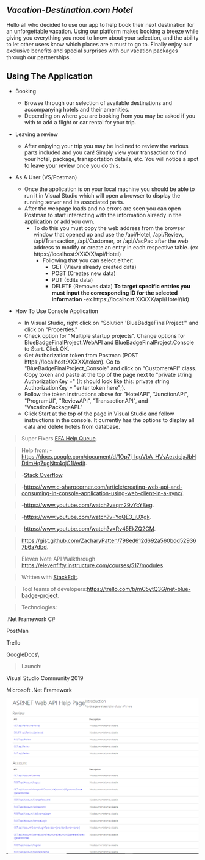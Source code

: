 ## *****Vacation-Destination.com Hotel*****
Hello all who decided to use our app to help book their next destination for an unforgettable vacation. Using our platform makes booking a breeze while giving you everything you need to know about your selection, and the ability to let other users know which places are a must to go to. Finally enjoy our exclusive benefits and special surprises with our vacation packages through our partnerships.

## Using The Application

 - Booking
	 - Browse through our selection of available destinations and accompanying hotels and their amenities.
	 - Depending on where you are booking from you may be asked if you with to add a flight or car rental for your trip.
 - Leaving a review
	 - After enjoying your trip you may be inclined to review the various parts included and you can! Simply view your transaction to find your hotel, package, transportation details, etc. You will notice a spot to leave your review once you do this.
	 
 - As A User (VS/Postman)
	 - Once the application is on your local machine you should be able to run it in Visual Studio which will open a browser to display the running server and its associated parts.
	 - After the webpage loads and no errors are seen you can open Postman to start interacting with the information already in the application or add you own.
		 - To do this you must copy the web address from the browser window that opened up and use the /api/Hotel, /api/Review, /api/Transaction, /api/Customer, or /api/VacPac after the web address to modify or create an entry in each respective table. (ex https://localhost:XXXXX/api/Hotel)
			 - Following that you can select either:
				 - GET (Views already created data)
				 - POST (Creates new data)
				 - PUT (Edits data)
				 - DELETE (Removes data)
**To target specific entries you must input the corresponding ID for the selected information** 
-ex  https://localhost:XXXXX/api/Hotel/(id)

- How To Use Console Application
	- In Visual Studio, right click on "Solution 'BlueBadgeFinalProject'" and click on "Properties."
	- Check option for "Multiple startup projects". Change options for BlueBadgeFinalProject.WebAPI and BlueBadgeFinalProject.Console to Start. Click OK.
	- Get Authorization token from Postman (POST https://localhost:XXXXX/token). Go to "BlueBadgeFinalProject_Console" and click on "CustomerAPI" class. Copy token and paste 	  at the top of the page next to "private string AuthorizationKey =" (It should look like this: private string AuthorizationKey = "enter token here";).
	- Follow the token instructions above for "HotelAPI", "JunctionAPI", "ProgramUI", "ReviewAPI", "TransactionAPI", and "VacationPackageAPI." 
	- Click Start at the top of the page in Visual Studio and follow instructions in the console. It currently has the options to display all data and delete hotels from    		database. 
	
> Super Fixers [EFA Help Queue](https://efahelpqueue.azurewebsites.net/Login).

> Help from: 
> -https://docs.google.com/document/d/1Op7j_IquVbA_HVvAezdcjxJbHDtimHq7ugNtx4ojC1I/edit.
 
> -[Stack Overflow](https://stackoverflow.com/).

> -https://www.c-sharpcorner.com/article/creating-web-api-and-consuming-in-console-application-using-web-client-in-a-sync/.

> -https://www.youtube.com/watch?v=qm29vYcYBeg.

> -https://www.youtube.com/watch?v=YoQE3_iUXgk.
 
> -https://www.youtube.com/watch?v=Ry45EkZQ2CM.
 
>https://gist.github.com/ZacharyPatten/798ed612d692a560bdd529367b6a7dbd.

>Eleven Note API Walkthrough https://elevenfifty.instructure.com/courses/517/modules 

> Written with [StackEdit](https://stackedit.io/).
 
> Tool teams of developers:https://trello.com/b/mC5ytQ3G/net-blue-badge-project.

>Technologies:

 .Net Framework C#

 PostMan

 Trello

 GoogleDocs\

>Launch:

 Visual Studio Community 2019 

 Microsoft .Net Framework

![DataTabales](/Images/Snipp1.png)

